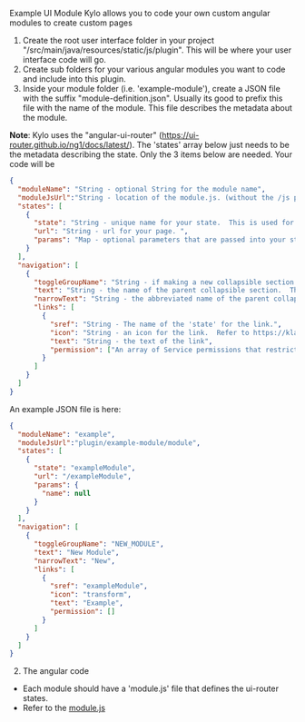 Example UI Module
Kylo allows you to code your own custom angular modules to create custom pages 
1. Create the root user interface folder in your project "/src/main/java/resources/static/js/plugin".  This will be where your user interface code will go.
2. Create sub folders for your various angular modules you want to code and include into this plugin. 
3. Inside your module folder (i.e. 'example-module'), create a JSON file with the suffix "module-definition.json".  Usually its good to prefix this file with the name of the module.  This file describes the metadata about the module.

**Note**: Kylo uses the "angular-ui-router" (https://ui-router.github.io/ng1/docs/latest/).  The 'states' array below just needs to be the metadata describing the state.  Only the 3 items below are needed.  Your code will be 
```json
{
  "moduleName": "String - optional String for the module name",
  "moduleJsUrl":"String - location of the module.js. (without the /js prefix and .js suffix.  Example: the file in /js/plugin/example-module/module.js  should be   plugincollapsibledule/module ",
  "states": [  
    {
      "state": "String - unique name for your state.  This is used for navigation to your page/module",
      "url": "String - url for your page. ",
      "params": "Map - optional parameters that are passed into your state in the url"
    }
  ],
  "navigation": [
    {
      "toggleGroupName": "String - if making a new collapsible section give this a unique name, otherwise reference one of the following to place your module in the existing sections: 'OPS_MGR, 'FEED_MGR','ADMIN'",
      "text": "String - the name of the parent collapsible section.  Ths is only needed if this is a new module.  If you referenced an existing module name (i.e. 'OPS_MGR, 'FEED_MGR','ADMIN') then you dont need this property",
      "narrowText": "String - the abbreviated name of the parent collapsible section when shrunk left.  Ths is only needed if this is a new module.  If you referenced an existing module name (i.e. 'OPS_MGR, 'FEED_MGR','ADMIN') then you dont need this property",
      "links": [
        {
          "sref": "String - The name of the 'state' for the link.",
          "icon": "String - an icon for the link.  Refer to https://klarsys.github.io/angular-material-icons/ for icon names.",
          "text": "String - the text of the link",
          "permission": ["An array of Service permissions that restrict access to this page.  Leave as an empty array or null to allow all access"]
        }
      ]
    }
  ]
}
```


An example JSON file is here:

```json
{
  "moduleName": "example",
  "moduleJsUrl":"plugin/example-module/module",
  "states": [
    {
      "state": "exampleModule",
      "url": "/exampleModule",
      "params": {
        "name": null
      }
    }
  ],
  "navigation": [
    {
      "toggleGroupName": "NEW_MODULE",
      "text": "New Module",
      "narrowText": "New",
      "links": [
        {
          "sref": "exampleModule",
          "icon": "transform",
          "text": "Example",
          "permission": []
        }
      ]
    }
  ]
}
```


2. The angular code
 - Each module should have a 'module.js' file that defines the ui-router states.
 - Refer to the [module.js](src/main/resources/static/js/plugin/example-module/module.js) 